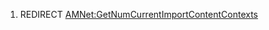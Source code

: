 1.  REDIRECT
    [AMNet:GetNumCurrentImportContentContexts](AMNet:GetNumCurrentImportContentContexts "wikilink")
